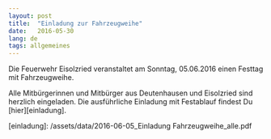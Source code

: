 ```yaml
---
layout: post
title:  "Einladung zur Fahrzeugweihe"
date:   2016-05-30
lang: de
tags: allgemeines
---
```


Die Feuerwehr Eisolzried veranstaltet am Sonntag, 05.06.2016 einen Festtag mit Fahrzeugweihe.

Alle Mitbürgerinnen und Mitbürger aus Deutenhausen und Eisolzried sind herzlich eingeladen. Die ausführliche Einladung mit Festablauf findest Du [hier][einladung].

[einladung]: /assets/data/2016-06-05_Einladung Fahrzeugweihe_alle.pdf

